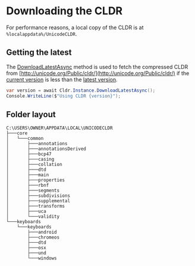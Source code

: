 ﻿# Downloading the CLDR

For performance reasons, a local copy of the CLDR is at `%localappdata%/UnicodeCLDR`. 

## Getting the latest

The 
[DownloadLatestAsync](xref:Sepia.Globalization.Cldr.DownloadLatestAsync) method is used to fetch 
the compressed CLDR from 
[http://unicode.org/Public/cldr/](http://unicode.org/Public/cldr/) 
if the [current version](xref:Sepia.Globalization.Cldr.CurrentVersion) 
is less than the [latest version](xref:Sepia.Globalization.Cldr.LatestVersionAsync).

```csharp
var version = await Cldr.Instance.DownloadLatestAsync();
Console.WriteLine($"Using CLDR {version}");
```
## Folder layout

```
C:\USERS\OWNER\APPDATA\LOCAL\UNICODECLDR
├───core
│   └───common
│       ├───annotations
│       ├───annotationsDerived
│       ├───bcp47
│       ├───casing
│       ├───collation
│       ├───dtd
│       ├───main
│       ├───properties
│       ├───rbnf
│       ├───segments
│       ├───subdivisions
│       ├───supplemental
│       ├───transforms
│       ├───uca
│       └───validity
└───keyboards
    └───keyboards
        ├───android
        ├───chromeos
        ├───dtd
        ├───osx
        ├───und
        └───windows
```
